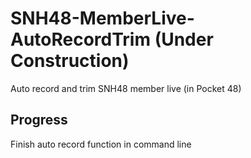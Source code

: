 # SNH48-MemberLive-AutoRecordTrim (Under Construction)
Auto record and trim SNH48 member live (in Pocket 48)

## Progress
Finish auto record function in command line
